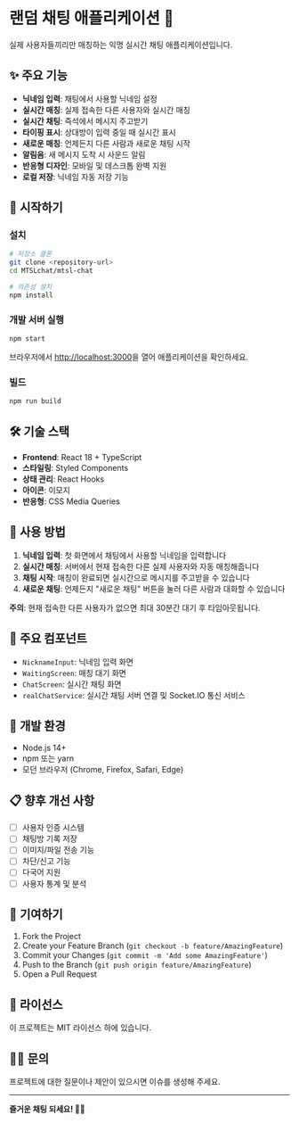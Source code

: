 # 랜덤 채팅 애플리케이션 🎯

실제 사용자들끼리만 매칭하는 익명 실시간 채팅 애플리케이션입니다.

## ✨ 주요 기능

- **닉네임 입력**: 채팅에서 사용할 닉네임 설정
- **실시간 매칭**: 실제 접속한 다른 사용자와 실시간 매칭
- **실시간 채팅**: 즉석에서 메시지 주고받기
- **타이핑 표시**: 상대방이 입력 중일 때 실시간 표시
- **새로운 매칭**: 언제든지 다른 사람과 새로운 채팅 시작
- **알림음**: 새 메시지 도착 시 사운드 알림
- **반응형 디자인**: 모바일 및 데스크톱 완벽 지원
- **로컬 저장**: 닉네임 자동 저장 기능

## 🚀 시작하기

### 설치

```bash
# 저장소 클론
git clone <repository-url>
cd MTSLchat/mtsl-chat

# 의존성 설치
npm install
```

### 개발 서버 실행

```bash
npm start
```

브라우저에서 [http://localhost:3000](http://localhost:3000)을 열어 애플리케이션을 확인하세요.

### 빌드

```bash
npm run build
```

## 🛠️ 기술 스택

- **Frontend**: React 18 + TypeScript
- **스타일링**: Styled Components
- **상태 관리**: React Hooks
- **아이콘**: 이모지
- **반응형**: CSS Media Queries

## 📱 사용 방법

1. **닉네임 입력**: 첫 화면에서 채팅에서 사용할 닉네임을 입력합니다
2. **실시간 매칭**: 서버에서 현재 접속한 다른 실제 사용자와 자동 매칭해줍니다
3. **채팅 시작**: 매칭이 완료되면 실시간으로 메시지를 주고받을 수 있습니다
4. **새로운 채팅**: 언제든지 "새로운 채팅" 버튼을 눌러 다른 사람과 대화할 수 있습니다

**주의**: 현재 접속한 다른 사용자가 없으면 최대 30분간 대기 후 타임아웃됩니다.

## 🎨 주요 컴포넌트

- `NicknameInput`: 닉네임 입력 화면
- `WaitingScreen`: 매칭 대기 화면
- `ChatScreen`: 실시간 채팅 화면
- `realChatService`: 실시간 채팅 서버 연결 및 Socket.IO 통신 서비스

## 🔧 개발 환경

- Node.js 14+
- npm 또는 yarn
- 모던 브라우저 (Chrome, Firefox, Safari, Edge)

## 📋 향후 개선 사항

- [ ] 사용자 인증 시스템
- [ ] 채팅방 기록 저장
- [ ] 이미지/파일 전송 기능
- [ ] 차단/신고 기능
- [ ] 다국어 지원
- [ ] 사용자 통계 및 분석

## 🤝 기여하기

1. Fork the Project
2. Create your Feature Branch (`git checkout -b feature/AmazingFeature`)
3. Commit your Changes (`git commit -m 'Add some AmazingFeature'`)
4. Push to the Branch (`git push origin feature/AmazingFeature`)
5. Open a Pull Request

## 📄 라이선스

이 프로젝트는 MIT 라이선스 하에 있습니다.

## 🙋‍♂️ 문의

프로젝트에 대한 질문이나 제안이 있으시면 이슈를 생성해 주세요.

---

**즐거운 채팅 되세요! 💬✨**
